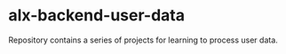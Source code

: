 # alx-backend-user-data
Repository contains a series of projects for learning to process user data.
